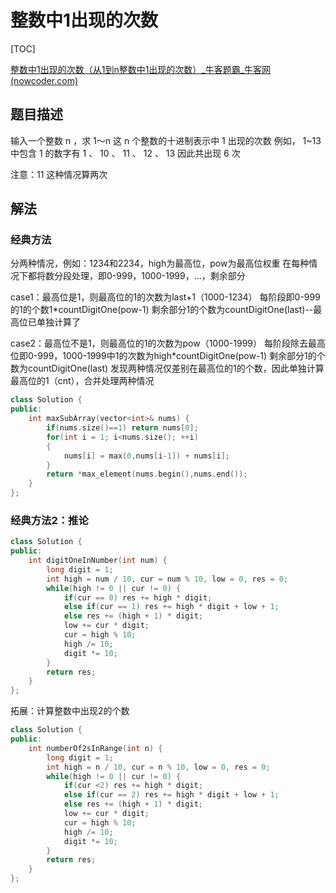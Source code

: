 # 整数中1出现的次数

[TOC]

[整数中1出现的次数（从1到n整数中1出现的次数）_牛客题霸_牛客网 (nowcoder.com)](https://www.nowcoder.com/practice/bd7f978302044eee894445e244c7eee6?tpId=13&&tqId=11184&rp=1&ru=/ta/coding-interviews&qru=/ta/coding-interviews/question-ranking)



## 题目描述

输入一个整数 n ，求 1～n 这 n 个整数的十进制表示中 1 出现的次数
例如， 1~13 中包含 1 的数字有 1 、 10 、 11 、 12 、 13 因此共出现 6 次

注意：11 这种情况算两次

## 解法

### 经典方法

分两种情况，例如：1234和2234，high为最高位，pow为最高位权重 在每种情况下都将数分段处理，即0-999，1000-1999，...，剩余部分

case1：最高位是1，则最高位的1的次数为last+1（1000-1234） 每阶段即0-999的1的个数1*countDigitOne(pow-1) 剩余部分1的个数为countDigitOne(last)--最高位已单独计算了

case2：最高位不是1，则最高位的1的次数为pow（1000-1999） 每阶段除去最高位即0-999，1000-1999中1的次数为high*countDigitOne(pow-1) 剩余部分1的个数为countDigitOne(last) 发现两种情况仅差别在最高位的1的个数，因此单独计算最高位的1（cnt），合并处理两种情况

```c++
class Solution {
public:
    int maxSubArray(vector<int>& nums) {
        if(nums.size()==1) return nums[0];
        for(int i = 1; i<nums.size(); ++i)
        {
            nums[i] = max(0,nums[i-1]) + nums[i];
        }
        return *max_element(nums.begin(),nums.end());
    }
};
```

### 经典方法2：推论

```c++
class Solution {
public:
    int digitOneInNumber(int num) {
        long digit = 1;
        int high = num / 10, cur = num % 10, low = 0, res = 0;
        while(high != 0 || cur != 0) {
            if(cur == 0) res += high * digit;
            else if(cur == 1) res += high * digit + low + 1;
            else res += (high + 1) * digit;
            low += cur * digit;
            cur = high % 10;
            high /= 10;
            digit *= 10;
        }
        return res;
    }
};
```

拓展：计算整数中出现2的个数

```c++
class Solution {
public:
    int numberOf2sInRange(int n) {
        long digit = 1;
        int high = n / 10, cur = n % 10, low = 0, res = 0;
        while(high != 0 || cur != 0) {
            if(cur <2) res += high * digit;
            else if(cur == 2) res += high * digit + low + 1;
            else res += (high + 1) * digit;
            low += cur * digit;
            cur = high % 10;
            high /= 10;
            digit *= 10;
        }
        return res;
    }
};
```

